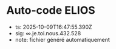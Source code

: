 # Auto-code ELIOS
- ts: 2025-10-09T16:47:55.390Z
- sig: ∞.je.toi.nous.432.528
- note: fichier généré automatiquement